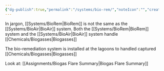 ```yaml
---
{"dg-publish":true,"permalink":"/systems/bio-rem/","noteIcon":"","created":"2025-01-10T15:13:40.644-06:00"}
---
```


In jargon, [[Systems/BioRem\|BioRem]] is not the same as the [[Systems/BioAir\|BioAir]] system.
Both the [[Systems/BioRem\|BioRem]] system and the [[Systems/BioAir\|BioAir]] system handle [[Chemicals/Biogasses\|Biogasses]]

The bio-remediation system is installed at the lagoons to handled captured [[Chemicals/Biogasses\|Biogasses]]

Look at:
[[Assignments/Biogas Flare Summary\|Biogas Flare Summary]]
